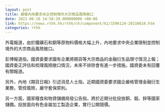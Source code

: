 ```yaml
---
layout: post
title: 據報內地要求央企控制境外大宗商品風險敞口
date: 2021-06-16 14:58:29.000000000 +08:00
link: https://news.rthk.hk/rthk/ch/component/k2/1596124-20210616.htm
categories: rthk
---
```


外電報道，由於鐵礦石和銅等原物料價格大幅上升，內地要求中央企業限制並控制境外的大宗商品風險敞口。

彭博報道指，國資委要求國有企業將期貨等大宗商品的金融衍生品頭寸情況上報；國資委正評估和梳理風險敞口情況，未來不排除會有進一步措施。國資委未有回覆有關報道。

另外，內地《期貨日報》引述消息人士指，近期國資委要求國企嚴格管理金融衍生業務，管控風險，嚴守套保原則。

另一方面，國家糧食和物資儲備局發公告指，將於近期分批投放銅、鋁、鋅等國家儲備。投放面向有色金屬加工製造企業，實行公開競價。
